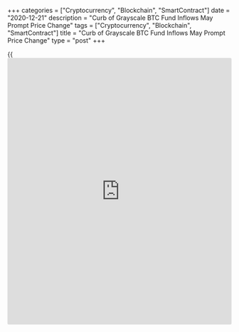 +++
categories = ["Cryptocurrency", "Blockchain", "SmartContract"]
date = "2020-12-21"
description = "Curb of Grayscale BTC Fund Inflows May Prompt Price Change"
tags = ["Cryptocurrency", "Blockchain", "SmartContract"]
title = "Curb of Grayscale BTC Fund Inflows May Prompt Price Change"
type = "post"
+++

{{<iframe id="large-banner" src="https://www.bounty.group/#slide=21.0" width="100%" height="600" scrolling="no" style="border: 0px solid rgb(216, 221, 230); border-radius: 3px;">}}

Such a drop in flows into the largest [bitcoin](https://www.letsplayfx.com/blog/forex-for-bitcoin/) (BTC, -3.75%) fund would
increase the likelihood of a price correction similar to the one seen in
the second half of 2019, according to a note from the bank’s
quantitative strategists led by Nikolaos Panigirtzoglou, as reported by
Bloomberg Monday.

![Slowing of Grayscale BTC Fund Inflows Could Prompt Price Correction:
JPMorgan][1]

The digital asset manager’s [bitcoin](https://www.letsplayfx.com/blog/forex-for-bitcoin/) inflows “are too big to allow any
position unwinding by momentum traders to create sustained negative
price dynamics,” the strategists said.

They stopped short of saying [bitcoin](https://www.letsplayfx.com/blog/forex-for-bitcoin/) is overbought after the
cryptocurrency has soared to consecutive record highs in recent weeks.

The most recent data tweeted by Grayscale Investments showed the firm
reached $15.5 billion in cryptocurrency assets under management on Dec.
18 – up $2 billion in less than a month. Its Bitcoin Trust is now worth
over $13 billion of that total.

Bitcoin hit a new record price of $24,273 on Sunday. At the time of
publication, prices were lower around $23,450.

_Source:[FXPro][2]_

   1. /files/downloads/3/2/6/32632f54dcbb7d9b18cb47120529ee5f_e632bbd7a38eaead3bbe4656d18d858d.png
   2. /geturl/index/4e5dca1a304b8b8dd295c74462804f5847a03978/